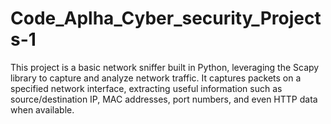 # Code_Aplha_Cyber_security_Projects-1
This project is a basic network sniffer built in Python, leveraging the Scapy library to capture and analyze network traffic. It captures packets on a specified network interface, extracting useful information such as source/destination IP, MAC addresses, port numbers, and even HTTP data when available.
